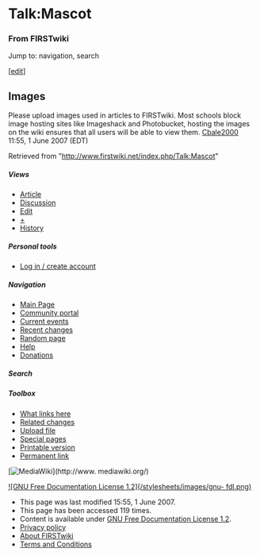 # Talk:Mascot

### From FIRSTwiki

Jump to: navigation, search

[[edit](/index.php?title=Talk:Mascot&action=edit&section=1 "Edit section:
Images" )]

##  Images

Please upload images used in articles to FIRSTwiki. Most schools block image
hosting sites like Imageshack and Photobucket, hosting the images on the wiki
ensures that all users will be able to view them.
[Cbale2000](/index.php/User:Cbale2000 "User:Cbale2000" ) 11:55, 1 June 2007
(EDT)

Retrieved from "<http://www.firstwiki.net/index.php/Talk:Mascot>"

##### Views

  * [Article](/index.php/Mascot)
  * [Discussion](/index.php/Talk:Mascot)
  * [Edit](/index.php?title=Talk:Mascot&action=edit)
  * [+](/index.php?title=Talk:Mascot&action=edit&section=new)
  * [History](/index.php?title=Talk:Mascot&action=history)

##### Personal tools

  * [Log in / create account](/index.php?title=Special:Userlogin&returnto=Talk:Mascot)

[](/index.php/Main_Page "Main Page" )

##### Navigation

  * [Main Page](/index.php/Main_Page)
  * [Community portal](/index.php/FIRSTwiki:Community_portal)
  * [Current events](/index.php/Current_events)
  * [Recent changes](/index.php/Special:Recentchanges)
  * [Random page](/index.php/Special:Random)
  * [Help](/index.php/Help:Contents)
  * [Donations](/index.php/FIRSTwiki:Site_support)

##### Search



##### Toolbox

  * [What links here](/index.php/Special:Whatlinkshere/Talk:Mascot)
  * [Related changes](/index.php/Special:Recentchangeslinked/Talk:Mascot)
  * [Upload file](/index.php/Special:Upload)
  * [Special pages](/index.php/Special:Specialpages)
  * [Printable version](/index.php?title=Talk:Mascot&printable=yes)
  * [Permanent link](/index.php?title=Talk:Mascot&oldid=60788)

[![MediaWiki](/skins/common/images/poweredby_mediawiki_88x31.png)](http://www.
mediawiki.org/)

[![GNU Free Documentation License 1.2](/stylesheets/images/gnu-
fdl.png)](http://www.gnu.org/copyleft/fdl.html)

  * This page was last modified 15:55, 1 June 2007.
  * This page has been accessed 119 times.
  * Content is available under [GNU Free Documentation License 1.2](http://www.gnu.org/copyleft/fdl.html "http://www.gnu.org/copyleft/fdl.html" ).
  * [Privacy policy](/index.php/FIRSTwiki:Privacy_policy "FIRSTwiki:Privacy policy" )
  * [About FIRSTwiki](/index.php/FIRSTwiki:About "FIRSTwiki:About" )
  * [Terms and Conditions](/index.php/FIRSTwiki:Terms_and_conditions "FIRSTwiki:Terms and conditions" )

